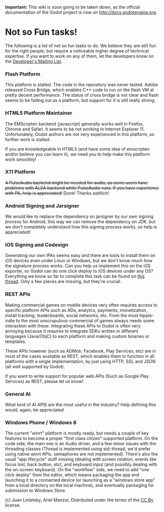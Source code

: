 **Important:** This wiki is soon going to be taken down, as the official documentation of the Godot project is now on http://docs.godotengine.org.


# Not so Fun tasks!

The following is a list of not so fun tasks to do. We believe they are still fun for the right people, but require a noticeable higher degree of technical expertise. If you want to work on any of them, let the developers know on the [Developer's Mailing List](https://groups.google.com/forum/#!forum/godot-engine).

### Flash Platform

This platform is stalled. The code in the repository was never tested. Adobe released Cross Bridge, which enables C++ code to run on the flash VM at pretty decent performance. The status of cross bridge is not clear and flash seems to be fading out as a platform, but support for it is still really strong.

### HTML5 Platform Maintainer

The EMScripten backend (javascript) generally works well in Firefox, Chrome and Safari. It seems to be not working in Internet Explorer 11. Unfortunately, Godot authors are not very experienced in this platform, so further work is stalled. 

If you are knowledgeable in HTML5 (and have some idea of emscripten and/or believe you can learn it), we need you to help make this platform work smoothly!

### X11 Platform

~~A PulseAudio backend might be needed for audio, as some users have problems with ALSA backend while PulseAudio runs. If you have experience with PA, help is appreciated!~~ Done! Thanks astillich!

### Android Signing and Jarsigner

We would like to replace the dependency on jarsigner by our own signing process for Android, this way we can remove the dependency on JDK, but we don't completely understand how this signing process works, so help is appreciated!

### iOS Signing and Codesign

Generating our own IPAs seems easy and there are tools to install them on iOS devices even under Linux or Windows, but we don't know much how the signature process works. Can you help us implement this on the iOS exporter, so Godot can do one click deploy to iOS devices under any OS? Everything we know so far to complete this task can be found on [this thread](http://www.godotengine.org/forum/viewtopic.php?f=11&t=959). Only a few pieces are missing, but they're crucial.

### REST APIs

Making commercial games on mobile devices very often requires access to specific platform APIs such as ADs, analytcs, payments, monetization, install tracking, leaderboards, social networks, etc. From the most hippie-indie to the most unscrupulous-commercial of games always needs some interaction with these. Integrating these APIs to Godot is often very annoying because it requires to integrate SDKs written in different languages (Java/ObjC) to each platform and making custom binaries or templates. 

These APIs however (such as ADMob, Facebook, Play Services, etc) are in most of the cases available as REST, which enables them to function in all platforms with a single implementation, by just using HTTP, SSL and JSON (all well supported by Godot). 

If you want to write support for popular web APIs (Such as Google Play Services) as REST, please let us know!

### General AI

What kind of AI APIS are the most useful in the industry? Help defining this would, again, be appreciated.

### Windows Phone / Windows 8

The current "winrt" platform is mostly ready, but needs a couple of key features to become a proper "first class citizen" supported platform. On the code side, the main one is an Audio driver, and a few minor issues with the threading classes (Thread is implemented using std::thread, we'd prefer using native winrt APIs, semaphores are not implemented). There's also the usual "app lifecycle" stuff missing (dealing with screen rotation, events like focus lost, back button, etc), and keyboard input (and possibly dealing with the on-screen keyboard). On the "workflow" side, we need to add "one click deploy" from the editor, which means packaging the app and launching it to a connected device (or launching as a "windows store app" from a local directory on the local machine), and eventually packaging for submission to Windows Store.

(c) Juan Linietsky, Ariel Manzur, Distributed under the terms of the [CC By](https://creativecommons.org/licenses/by/3.0/legalcode) license.
